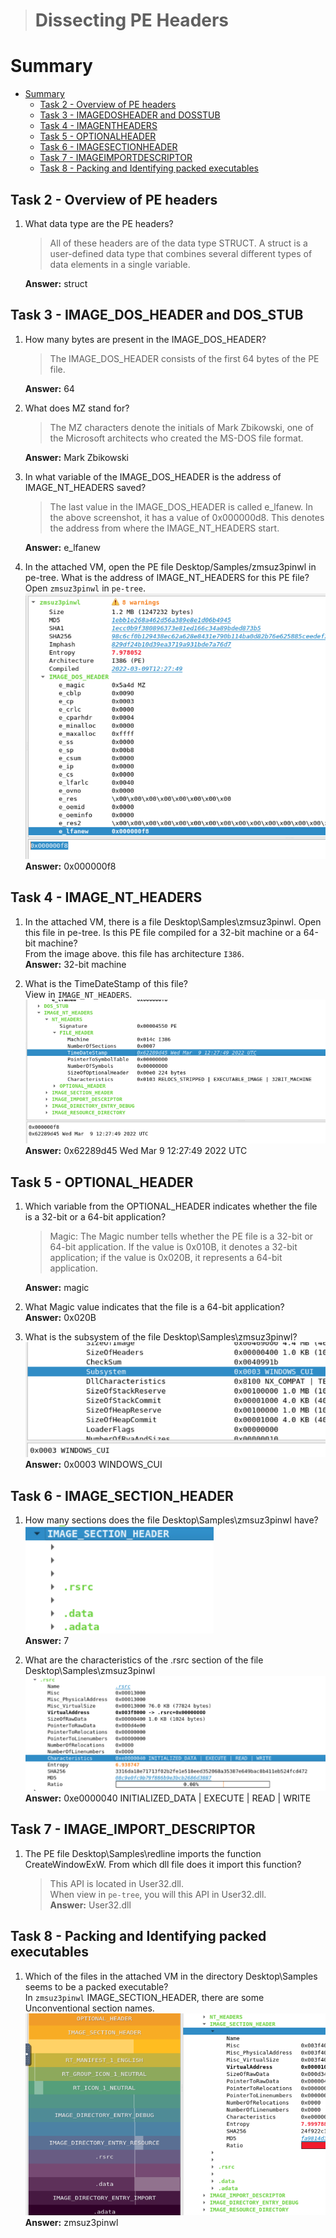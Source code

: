 > # Dissecting PE Headers

# Summary
<!-- TOC -->

- [Summary](#summary)
    - [Task 2 - Overview of PE headers](#task-2---overview-of-pe-headers)
    - [Task 3 - IMAGEDOSHEADER and DOSSTUB](#task-3---imagedosheader-and-dosstub)
    - [Task 4 - IMAGENTHEADERS](#task-4---imagentheaders)
    - [Task 5 - OPTIONALHEADER](#task-5---optionalheader)
    - [Task 6 - IMAGESECTIONHEADER](#task-6---imagesectionheader)
    - [Task 7 - IMAGEIMPORTDESCRIPTOR](#task-7---imageimportdescriptor)
    - [Task 8 - Packing and Identifying packed executables](#task-8---packing-and-identifying-packed-executables)

<!-- /TOC -->

## Task 2 - Overview of PE headers
1. What data type are the PE headers?
    > All of these headers are of the data type STRUCT. A struct is a user-defined data type that combines several different types of data elements in a single variable.

    **Answer:** struct

## Task 3 - IMAGE_DOS_HEADER and DOS_STUB
1. How many bytes are present in the IMAGE_DOS_HEADER?<br>
    > The IMAGE_DOS_HEADER consists of the first 64 bytes of the PE file.

    **Answer:** 64

1. What does MZ stand for?<br>
    > The MZ characters denote the initials of Mark Zbikowski, one of the Microsoft architects who created the MS-DOS file format. 
    
    **Answer:** Mark Zbikowski

1. In what variable of the IMAGE_DOS_HEADER is the address of IMAGE_NT_HEADERS saved?<br>
    > The last value in the IMAGE_DOS_HEADER is called e_lfanew. In the above screenshot, it has a value of 0x000000d8. This denotes the address from where the IMAGE_NT_HEADERS start.

    **Answer:** e_lfanew

1. In the attached VM, open the PE file Desktop/Samples/zmsuz3pinwl in pe-tree. What is the address of IMAGE_NT_HEADERS for this PE file?<br>
    Open `zmsuz3pinwl` in `pe-tree`.<br>
    ![](images/1.png)<br>
    **Answer:** 0x000000f8

## Task 4 - IMAGE_NT_HEADERS
1. In the attached VM, there is a file Desktop\Samples\zmsuz3pinwl. Open this file in pe-tree. Is this PE file compiled for a 32-bit machine or a 64-bit machine?<br>
    From the image above. this file has architecture `I386`.<br>
    **Answer:** 32-bit machine

1. What is the TimeDateStamp of this file?<br>
    View in `IMAGE_NT_HEADERS`.<br>
    ![](images/2.png)<br>
    **Answer:** 0x62289d45 Wed Mar  9 12:27:49 2022 UTC

## Task 5 - OPTIONAL_HEADER
1. Which variable from the OPTIONAL_HEADER indicates whether the file is a 32-bit or a 64-bit application?<br>
    > Magic: The Magic number tells whether the PE file is a 32-bit or 64-bit application. If the value is 0x010B, it denotes a 32-bit application; if the value is 0x020B, it represents a 64-bit application.

    **Answer:** magic

1. What Magic value indicates that the file is a 64-bit application?<br>
    **Answer:** 0x020B

1. What is the subsystem of the file Desktop\Samples\zmsuz3pinwl?<br>
    ![](images/3.png)<br>
    **Answer:** 0x0003 WINDOWS_CUI

## Task 6 - IMAGE_SECTION_HEADER
1. How many sections does the file Desktop\Samples\zmsuz3pinwl have?<br>
    ![](images/4.png)<br>
    **Answer:** 7

1. What are the characteristics of the .rsrc section of the file Desktop\Samples\zmsuz3pinwl<br>
    ![](images/5.png)<br>
    **Answer:** 0xe0000040 INITIALIZED_DATA | EXECUTE | READ | WRITE

## Task 7 - IMAGE_IMPORT_DESCRIPTOR
1. The PE file Desktop\Samples\redline imports the function CreateWindowExW. From which dll file does it import this function?<br>
    > This API is located in User32.dll.<br>
    When view in `pe-tree`, you will this API in User32.dll.<br>
    **Answer:** User32.dll

## Task 8 - Packing and Identifying packed executables
1. Which of the files in the attached VM in the directory Desktop\Samples seems to be a packed executable?<br>
    In `zmsuz3pinwl` IMAGE_SECTION_HEADER, there are some Unconventional section names.<br>
    ![](images/6.png)<br>
    **Answer:** zmsuz3pinwl
